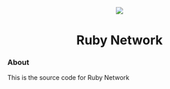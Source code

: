 <p align="center">
<img width="120px" src="![Ruby Network](../ruby.png)">
</p>

<h1 align="center">Ruby Network</h1>

### About
This is the source code for Ruby Network
